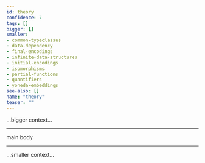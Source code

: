 ```yaml
---
id: theory
confidence: 7
tags: []
bigger: []
smaller:
- common-typeclasses
- data-dependency
- final-encodings
- infinite-data-structures
- initial-encodings
- isomorphisms
- partial-functions
- quantifiers
- yoneda-embeddings
see-also: []
name: "theory"
teaser: ""
---
```



...bigger context...

---

main body

---

...smaller context...
